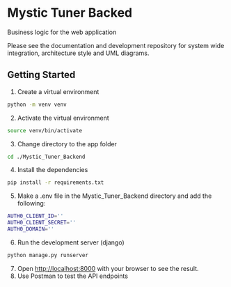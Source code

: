 # Mystic Tuner Backed

Business logic for the web application

Please see the documentation and development repository for system wide integration, architecture style and UML diagrams.

## Getting Started

1. Create a virtual environment

```bash
python -m venv venv
```

2. Activate the virtual environment

```bash
source venv/bin/activate
```

3. Change directory to the app folder

```bash
cd ./Mystic_Tuner_Backend
```

4.  Install the dependencies

```bash
pip install -r requirements.txt
```

5. Make a .env file in the Mystic_Tuner_Backend directory and add the following:

```bash
AUTH0_CLIENT_ID=''
AUTH0_CLIENT_SECRET=''
AUTH0_DOMAIN=''
```

6.  Run the development server (django)

```bash
python manage.py runserver
```

7. Open [http://localhost:8000](http://localhost:8000) with your browser to see the result.
8. Use Postman to test the API endpoints
